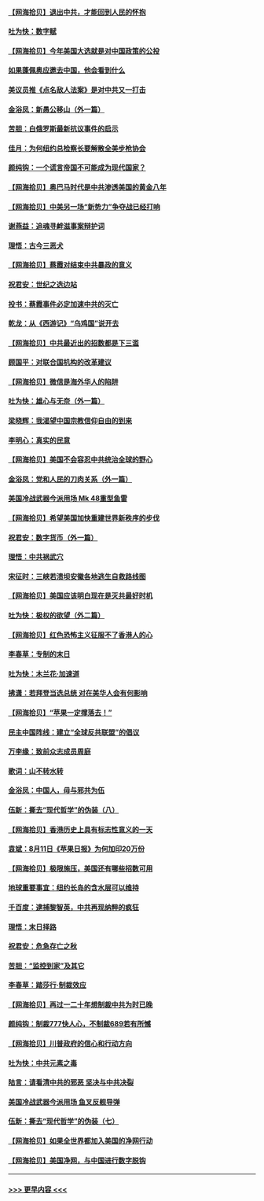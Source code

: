 #### [【网海拾贝】退出中共，才能回到人民的怀抱](../pages/nsc993/n12352634.md?t=08241602) 
#### [吐为快：数字赋](../pages/nsc993/n12352317.md?t=08241602) 
#### [【网海拾贝】今年美国大选就是对中国政策的公投](../pages/nsc993/n12350973.md?t=08241602) 
#### [如果蓬佩奥应邀去中国，他会看到什么](../pages/nsc993/n12350945.md?t=08241602) 
#### [美议员推《点名敌人法案》是对中共又一打击](../pages/nsc993/n12350765.md?t=08241602) 
#### [金浴凤：新愚公移山（外一篇）](../pages/nsc993/n12350253.md?t=08241602) 
#### [苦胆：白俄罗斯最新抗议事件的启示](../pages/nsc993/n12349989.md?t=08241602) 
#### [佳月：为何纽约总检察长要解散全美步枪协会](../pages/nsc993/n12349939.md?t=08241602) 
#### [颜纯钩：一个谎言帝国不可能成为现代国家？](../pages/nsc993/n12349898.md?t=08241602) 
#### [【网海拾贝】奥巴马时代是中共渗透美国的黄金八年](../pages/nsc993/n12349284.md?t=08241602) 
#### [【网海拾贝】中美另一场“新势力”争夺战已经打响](../pages/nsc993/n12346998.md?t=08241602) 
#### [谢燕益：追魂寻衅滋事案辩护词](../pages/nsc993/n12346892.md?t=08241602) 
#### [理悟：古今三恶犬](../pages/nsc993/n12345190.md?t=08241602) 
#### [【网海拾贝】蔡霞对结束中共暴政的意义](../pages/nsc993/n12344263.md?t=08241602) 
#### [祝君安：世纪之选边站](../pages/nsc993/n12342382.md?t=08241602) 
#### [投书：蔡霞事件必定加速中共的灭亡](../pages/nsc993/n12341881.md?t=08241602) 
#### [乾龙：从《西游记》“乌鸡国”说开去](../pages/nsc993/n12341690.md?t=08241602) 
#### [【网海拾贝】中共最近出的招数都是下三滥](../pages/nsc993/n12341593.md?t=08241602) 
#### [顾国平：对联合国机构的改革建议](../pages/nsc993/n12339928.md?t=08241602) 
#### [【网海拾贝】微信是海外华人的陷阱](../pages/nsc993/n12338868.md?t=08241602) 
#### [吐为快：雄心与无奈（外一篇）](../pages/nsc993/n12338132.md?t=08241602) 
#### [梁晓辉：我渴望中国宗教信仰自由的到来](../pages/nsc993/n12336657.md?t=08241602) 
#### [李明心：真实的民意](../pages/nsc993/n12336089.md?t=08241602) 
#### [【网海拾贝】美国不会容忍中共统治全球的野心](../pages/nsc993/n12336063.md?t=08241602) 
#### [金浴凤：党和人民的刀肉关系（外一篇）](../pages/nsc993/n12335834.md?t=08241602) 
#### [美国冷战武器今派用场 Mk 48重型鱼雷](../pages/nsc993/n12335354.md?t=08241602) 
#### [【网海拾贝】希望美国加快重建世界新秩序的步伐](../pages/nsc993/n12334224.md?t=08241602) 
#### [祝君安：数字货币（外一篇）](../pages/nsc993/n12334186.md?t=08241602) 
#### [理悟：中共祸武穴](../pages/nsc993/n12333962.md?t=08241602) 
#### [宋征时：三峡若溃坝安徽各地逃生自救路线图](../pages/nsc993/n12332450.md?t=08241602) 
#### [【网海拾贝】美国应该明白现在是灭共最好时机](../pages/nsc993/n12332313.md?t=08241602) 
#### [吐为快：极权的欲望（外二篇）](../pages/nsc993/n12332089.md?t=08241602) 
#### [【网海拾贝】红色恐怖主义征服不了香港人的心](../pages/nsc993/n12329296.md?t=08241602) 
#### [李春草：专制的末日](../pages/nsc993/n12329079.md?t=08241602) 
#### [吐为快：木兰花‧加速道](../pages/nsc993/n12327366.md?t=08241602) 
#### [拂潇：若拜登当选总统 对在美华人会有何影响](../pages/nsc993/n12295996.md?t=08241602) 
#### [【网海拾贝】“苹果一定撑落去！”](../pages/nsc993/n12326784.md?t=08241602) 
#### [民主中国阵线：建立“全球反共联盟”的倡议](../pages/nsc993/n12324177.md?t=08241602) 
#### [万李缘：致前众志成员周庭](../pages/nsc993/n12324635.md?t=08241602) 
#### [歌词：山不转水转](../pages/nsc993/n12324599.md?t=08241602) 
#### [金浴凤：中国人，毋与邪共为伍](../pages/nsc993/n12324257.md?t=08241602) 
#### [伍新：撕去“现代哲学”的伪装（八）](../pages/nsc993/n12324188.md?t=08241602) 
#### [【网海拾贝】香港历史上具有标志性意义的一天](../pages/nsc993/n12324021.md?t=08241602) 
#### [袁斌：8月11日《苹果日报》为何加印20万份](../pages/nsc993/n12323955.md?t=08241602) 
#### [【网海拾贝】极限施压，美国还有哪些招数可用](../pages/nsc993/n12322512.md?t=08241602) 
#### [地球重要事宜：纽约长岛的含水层可以维持](../pages/nsc993/n12321844.md?t=08241602) 
#### [千百度：逮捕黎智英，中共再现纳粹的疯狂](../pages/nsc993/n12321777.md?t=08241602) 
#### [理悟：末日择路](../pages/nsc993/n12320812.md?t=08241602) 
#### [祝君安：危急存亡之秋](../pages/nsc993/n12320795.md?t=08241602) 
#### [苦胆：“监控到家”及其它](../pages/nsc993/n12320751.md?t=08241602) 
#### [李春草：踏莎行·制裁效应](../pages/nsc993/n12318290.md?t=08241602) 
#### [【网海拾贝】再过一二十年想制裁中共为时已晚](../pages/nsc993/n12318195.md?t=08241602) 
#### [颜纯钩：制裁777快人心，不制裁689若有所憾](../pages/nsc993/n12316912.md?t=08241602) 
#### [【网海拾贝】川普政府的信心和行动方向](../pages/nsc993/n12316673.md?t=08241602) 
#### [吐为快：中共元素之毒](../pages/nsc993/n12316547.md?t=08241602) 
#### [陆言：请看清中共的邪恶 坚决与中共决裂](../pages/nsc993/n12315784.md?t=08241602) 
#### [美国冷战武器今派用场 鱼叉反舰导弹](../pages/nsc993/n12316258.md?t=08241602) 
#### [伍新：撕去“现代哲学”的伪装（七）](../pages/nsc993/n12315846.md?t=08241602) 
#### [【网海拾贝】如果全世界都加入美国的净网行动](../pages/nsc993/n12315588.md?t=08241602) 
#### [【网海拾贝】美国净网，与中国进行数字脱钩](../pages/nsc993/n12312813.md?t=08241602) 

----
#### [ >>> 更早内容 <<< ](../indexes/nsc993-earlier.md)
